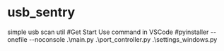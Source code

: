 # usb_sentry
simple usb scan util
#Get Start 
Use command in VSCode 
#pyinstaller --onefile --noconsole .\main.py .\port_controller.py .\settings_windows.py 
